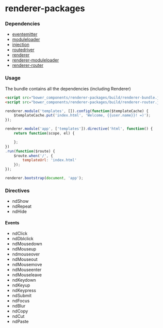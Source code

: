 # renderer-packages

### Dependencies
- [eventemitter](https://github.com/VictorQueiroz/eventemitter)
- [moduleloader](https://github.com/VictorQueiroz/moduleloader)
- [injection](https://github.com/VictorQueiroz/injector)
- [routedriver](https://github.com/VictorQueiroz/routedriver)
- [renderer](https://github.com/VictorQueiroz/renderer)
- [renderer-moduleloader](https://github.com/VictorQueiroz/renderer-moduleloader)
- [renderer-router](https://github.com/VictorQueiroz/renderer-router)

### Usage

The bundle contains all the dependencies (including Renderer)

```html
<script src="bower_components/renderer-packages/build/renderer-bundle.js"></script>
<script src="bower_components/renderer-packages/build/renderer-router.js"></script>
```

```js
renderer.module('templates', []).config(function($templateCache) {
	$templateCache.put('index.html', 'Welcome, {{user.name}}! =)');
});

renderer.module('app', ['templates']).directive('html', function() {
	return function(scope, el) {

	};
})
.run(function($route) {
	$route.when('/', {
		templateUrl: 'index.html'
	});
});

renderer.bootstrap(document, 'app');
```

### Directives
- ndShow
- ndRepeat
- ndHide

#### Events
- ndClick
- ndDblclick
- ndMousedown
- ndMouseup
- ndmouseover
- ndMouseout
- ndMousemove
- ndMouseenter
- ndMouseleave
- ndKeydown
- ndKeyup
- ndKeypress
- ndSubmit
- ndFocus
- ndBlur
- ndCopy
- ndCut
- ndPaste